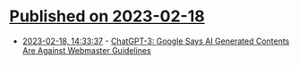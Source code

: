 # [Published on 2023-02-18](index.md)

* [2023-02-18, 14:33:37](https://news.ycombinator.com/item?id=34847194) - [ChatGPT-3: Google Says AI Generated Contents Are Against Webmaster Guidelines](https://www.steadipulse.com/2023/02/chatgpt-3-vs-google-webmaster-guidelines.html)
